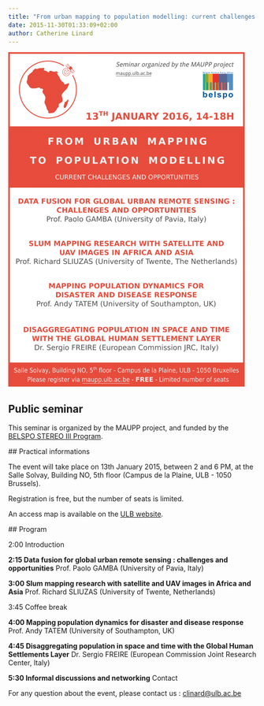 ```yaml
---
title: "From urban mapping to population modelling: current challenges and opportunities"
date: 2015-11-30T01:33:09+02:00
author: Catherine Linard
---
```


![Seminar program](/images/seminar_2015.png)

## Public seminar

This seminar is organized by the MAUPP project, and funded by the [BELSPO STEREO III Program](https://www.belspo.be/belspo/organisation/Call/SRIII2013_en.stm).

## Practical informations

The event will take place on 13th January 2015, between 2 and 6 PM, at the Salle Solvay, Building NO, 5th floor (Campus de la Plaine, ULB - 1050 Brussels).

Registration is free, but the number of seats is limited.

An access map is available on the [ULB website](https://www.ulb.ac.be/campus/plaine/plan-en-NO-en.html).

## Program

2:00 Introduction

**2:15 Data fusion for global urban remote sensing : challenges and opportunities**
Prof. Paolo GAMBA (University of Pavia, Italy)

**3:00 Slum mapping research with satellite and UAV images in Africa and Asia**
Prof. Richard SLIUZAS (University of Twente, Netherlands)

3:45 Coffee break

**4:00 Mapping population dynamics for disaster and disease response**
Prof. Andy TATEM (University of Southampton, UK)

**4:45 Disaggregating population in space and time with the Global Human Settlements Layer**
Dr. Sergio FREIRE (European Commission Joint Research Center, Italy)

**5:30 Informal discussions and networking**
Contact

For any question about the event, please contact us : clinard@ulb.ac.be

